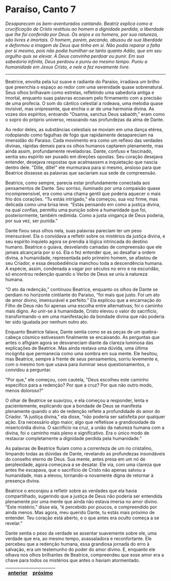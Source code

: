 # Paraíso, Canto 7

_Desaparecem os bem-aventurados cantando. Beatriz explica como a crucificação de Cristo restituiu ao homem a dignidade perdida, a liberdade que lhe foi conferida por Deus. Os anjos e os homens, por sua natureza, são livres e imortais. O homem, porém, pecando, abusou de sua liberdade e deformou a imagem de Deus que tinha em si. Não podia reparar a falta por si mesmo, pois não podia humilhar-se tanto quanto Adão, que em seu orgulho quis se elevar. A Deus convinha perdoar ou punir. Em sua sabedoria infinita, Deus perdoou e puniu ao mesmo tempo. Puniu a humanidade em Jesus Cristo, e nele a fez novamente livre._

---

Beatrice, envolta pela luz suave e radiante do Paraíso, irradiava um brilho que preenchia o espaço ao redor com uma serenidade quase sobrenatural. Seus olhos brilhavam como estrelas, refletindo uma sabedoria antiga e imortal, enquanto suas palavras ecoavam pelo firmamento com a precisão de uma profecia. O som do cântico celestial a rodeava, uma melodia quase invisível, mas onipresente, que enchia o ar de uma harmonia divina. As vozes dos espíritos, entoando “Osanna, sanctus Deus sabaòth,” eram como o sopro do próprio universo, ressoando nas profundezas da alma de Dante.

Ao redor deles, as substâncias celestiais se moviam em uma dança etérea, rodopiando como fagulhas de fogo que rapidamente desapareciam na imensidão do Paraíso. Cada movimento era como um reflexo das verdades divinas, rápidas demais para os olhos humanos captarem plenamente, mas ainda assim, profundamente reveladoras. Dante, confuso e fascinado, sentia seu espírito ser puxado em direções opostas. Seu coração desejava entender, desejava respostas que acalmassem a inquietação que nascia dentro dele. "Dille, dille!" ele murmurava para si mesmo, ansioso para que Beatrice dissesse as palavras que saciariam sua sede de compreensão.

Beatrice, como sempre, parecia estar profundamente conectada aos pensamentos de Dante. Seu sorriso, iluminado por uma compaixão quase incompreensível, era como uma chama gentil que poderia aquecer o mais frio dos corações. “Tu estás intrigado,” ela começou, sua voz firme, mas delicada como uma brisa leve. “Estás pensando em como a justiça divina, na qual confias, permitiu uma punição sobre a humanidade que foi, posteriormente, também redimida. Como a justa vingança de Deus poderia, por sua vez, ser punida.”

Dante fixou seus olhos nela, suas palavras pareciam ter um peso imensurável. Ela o convidava a refletir sobre os mistérios da justiça divina, e seu espírito inquieto agora se prendia à lógica intrincada do destino humano. Beatrice o guiava, desvelando camadas de compreensão que ele jamais alcançaria por si só. Ela o fez entender que, ao desafiar a ordem divina, a humanidade, representada pelo primeiro homem, se afastou de seu Criador, e essa desobediência manchou toda a descendência humana. A espécie, assim, condenada a vagar por séculos no erro e na escuridão, só encontrou redenção quando o Verbo de Deus se uniu à natureza humana.

“O ato da redenção,” continuou Beatrice, enquanto os olhos de Dante se perdiam no horizonte cintilante do Paraíso, “foi mais que justo. Foi um ato de amor divino, imensurável e perfeito.” Ela explicou que a encarnação do Filho de Deus não foi apenas uma escolha entre alternativas; foi o caminho mais digno. Ao unir-se à humanidade, Cristo elevou o valor do sacrifício, transformando-o em uma manifestação da bondade divina que não poderia ter sido igualada por nenhum outro ato.

Enquanto Beatrice falava, Dante sentia como se as peças de um quebra-cabeça cósmico estivessem finalmente se encaixando. As perguntas que antes o afligiam agora se desvaneciam diante da clareza luminosa das explicações de Beatrice. Mas ainda restava uma dúvida, uma última incógnita que permanecia como uma sombra em sua mente. Ele hesitou, mas Beatrice, sempre à frente de seus pensamentos, sorriu levemente e, com o mesmo tom que usava para iluminar seus questionamentos, o convidou a perguntar.

"Por que," ele começou, com cautela, "Deus escolheu este caminho específico para a redenção? Por que a cruz? Por que não outro modo, menos doloroso?"

O olhar de Beatrice se suavizou, e ela começou a responder, lenta e pacientemente, explicando que a bondade de Deus se manifesta plenamente quando o ato de redenção reflete a profundidade do amor do Criador. “A justiça divina,” ela disse, “não poderia ser satisfeita por qualquer ação. Era necessário algo maior, algo que refletisse a grandiosidade da misericórdia divina. O sacrifício na cruz, a união da natureza humana com a divina, foi o caminho mais pleno e significativo. Era o único modo de restaurar completamente a dignidade perdida pela humanidade.”

As palavras de Beatrice fluíam como a correnteza de um rio cristalino, limpando todas as dúvidas de Dante, revelando as profundezas insondáveis do conselho eterno de Deus. Sua mente, antes presa em um nó de perplexidade, agora começava a se desatar. Ele via, com uma clareza que antes lhe escapava, que o sacrifício de Cristo não apenas salvou a humanidade, mas a elevou, tornando-a novamente digna de retornar à presença divina.

Beatrice o encorajou a refletir sobre as verdades que ela havia compartilhado, sugerindo que a justiça de Deus não poderia ser entendida plenamente por uma mente que ainda não estava imersa no amor divino. “Este mistério,” disse ela, “é percebido por poucos, e compreendido por ainda menos. Mas agora, meu querido Dante, tu estás mais próximo de entender. Teu coração está aberto, e o que antes era oculto começa a se revelar.”

Dante sentia o peso da verdade se assentar suavemente sobre ele, uma verdade que era, ao mesmo tempo, avassaladora e reconfortante. Ele percebeu que a redenção humana, essa grandiosa jornada do erro à salvação, era um testemunho do poder do amor divino. E, enquanto ele olhava nos olhos brilhantes de Beatrice, compreendeu que esse amor era a chave para todos os mistérios que antes o haviam atormentado.

| [anterior](/c_paraiso/6/README.md) | [próximo](/c_paraiso/8/README.md) |
|----------|---------|
